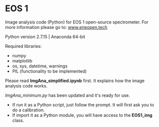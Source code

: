 # EOS 1
Image analysis code (Python) for EOS 1 open-source spectrometer. 
For more information please go to:  www.erieopen.tech

Python version 2.7.15 | Anaconda 64-bit

Required libraries:
- numpy
- matplotlib
- os, sys, datetime, warnings
- PIL (functionality to be implemented)

Please read **ImgAna_simplified.ipynb** first. It explains how the image analysis code works.

*ImgAna_minimum.py* has been updated and it's ready for use.
- If run it as a Python script, just follow the prompt. It will first ask you to do a calibration.
- If import it as a Python module, you will have access to the **EOS1_img** class.
